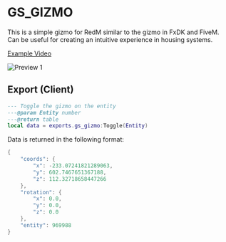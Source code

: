 # GS_GIZMO

This is a simple gizmo for RedM similar to the gizmo in FxDK and FiveM.
Can be useful for creating an intuitive experience in housing systems.

[Example Video](https://youtu.be/sywltl8HtcY)

![Preview 1](https://i.gyazo.com/ba9aa91325101002b7be2b0d1eb3cc45.jpg)

## Export (Client)

```lua
--- Toggle the gizmo on the entity
---@param Entity number
---@return table
local data = exports.gs_gizmo:Toggle(Entity)
```

Data is returned in the following format:

```lua
{
    "coords": {
        "x": -233.07241821289063,
        "y": 602.7467651367188,
        "z": 112.32718658447266
    },
    "rotation": {
        "x": 0.0,
        "y": 0.0,
        "z": 0.0
    },
    "entity": 969988
}
```